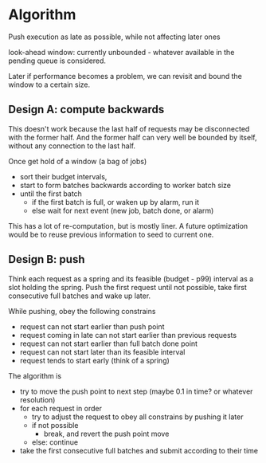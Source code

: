# Algorithm

Push execution as late as possible, while not affecting later ones

look-ahead window: currently unbounded - whatever available in the pending queue is considered.

Later if performance becomes a problem, we can revisit and bound the window to a certain size.

## Design A: compute backwards
This doesn't work because the last half of requests may be disconnected with the former half.
And the former half can very well be bounded by itself, without any connection to the last half.

Once get hold of a window (a bag of jobs)
- sort their budget intervals,
- start to form batches backwards according to worker batch size
- until the first batch
    - if the first batch is full, or waken up by alarm, run it
    - else wait for next event (new job, batch done, or alarm)

This has a lot of re-computation, but is mostly liner. A future optimization would be to reuse previous information to seed to current one.

## Design B: push
Think each request as a spring and its feasible (budget - p99) interval as a slot holding the spring.
Push the first request until not possible, take first consecutive full batches and wake up later.

While pushing, obey the following constrains

- request can not start earlier than push point
- request coming in late can not start earlier than previous requests
- request can not start earlier than full batch done point
- request can not start later than its feasible interval
- request tends to start early (think of a spring)

The algorithm is

- try to move the push point to next step (maybe 0.1 in time? or whatever resolution)
- for each request in order
  - try to adjust the request to obey all constrains by pushing it later
  - if not possible
    - break, and revert the push point move
  - else: continue
- take the first consecutive full batches and submit according to their time

